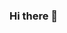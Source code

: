 ### Hi there 👋

<!--




### I am Disha Gupta.
- 3rd year Undergrad student at IIT BHU, Varanasi.
- Budding Software Developer.
- ML Enthusiast.
- Other interests include Computer vision, Digital ECE.

 
